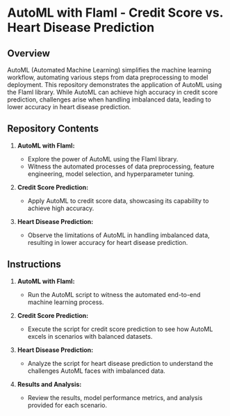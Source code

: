 # AutoML with Flaml - Credit Score vs. Heart Disease Prediction

## Overview
AutoML (Automated Machine Learning) simplifies the machine learning workflow, automating various steps from data preprocessing to model deployment. This repository demonstrates the application of AutoML using the Flaml library. While AutoML can achieve high accuracy in credit score prediction, challenges arise when handling imbalanced data, leading to lower accuracy in heart disease prediction.

## Repository Contents

1. **AutoML with Flaml:**
   - Explore the power of AutoML using the Flaml library.
   - Witness the automated processes of data preprocessing, feature engineering, model selection, and hyperparameter tuning.

2. **Credit Score Prediction:**
   - Apply AutoML to credit score data, showcasing its capability to achieve high accuracy.

3. **Heart Disease Prediction:**
   - Observe the limitations of AutoML in handling imbalanced data, resulting in lower accuracy for heart disease prediction.

## Instructions

1. **AutoML with Flaml:**
   - Run the AutoML script to witness the automated end-to-end machine learning process.

2. **Credit Score Prediction:**
   - Execute the script for credit score prediction to see how AutoML excels in scenarios with balanced datasets.

3. **Heart Disease Prediction:**
   - Analyze the script for heart disease prediction to understand the challenges AutoML faces with imbalanced data.

4. **Results and Analysis:**
   - Review the results, model performance metrics, and analysis provided for each scenario.
